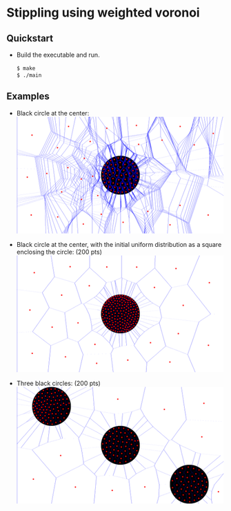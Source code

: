 # Stippling using weighted voronoi

## Quickstart

- Build the executable and run.
    ```console
    $ make
    $ ./main
    ```

## Examples

- Black circle at the center:
![circle_center.png](./examples/circle_center.png)

- Black circle at the center, with the initial uniform distribution as a square enclosing the circle: (200 pts)
![circle_center.png](./examples/circle_center_with_rect_init_distribution.png)

- Three black circles: (200 pts)
![circle_center.png](./examples/three_circles.png)
